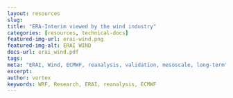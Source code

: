 ```yaml
---
layout: resources
slug:
title: "ERA-Interim viewed by the wind industry"
categories: [resources, technical-docs]
featured-img-url: erai-wind.png
featured-img-alt: ERAI WIND
docs-url: erai_wind.pdf
tags:
meta: "ERAI, Wind, ECMWF, reanalysis, validation, mesoscale, long-term"
excerpt:
author: vortex
keywords: WRF, Research, ERAI, reanalysis, ECMWF
---
```

